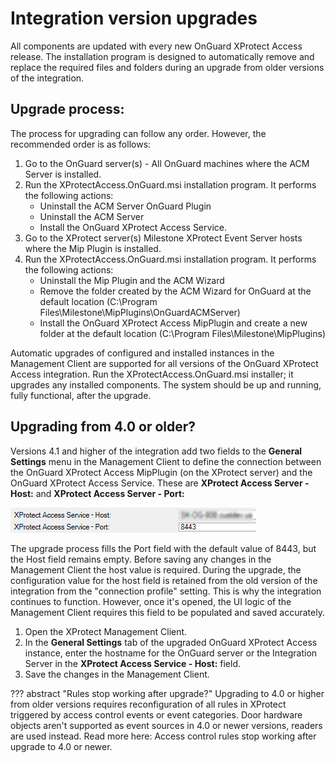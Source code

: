 # Integration version upgrades

All components are updated with every new OnGuard XProtect Access release. The installation program is designed to automatically remove and replace the required files and folders during an upgrade from older versions of the integration.

## Upgrade process:

The process for upgrading can follow any order. However, the recommended order is as follows:

1. Go to the OnGuard server(s) - All OnGuard machines where the ACM Server is installed.
2. Run the XProtectAccess.OnGuard.msi installation program. It performs the following actions:
    + Uninstall the ACM Server OnGuard Plugin
    + Uninstall the ACM Server
    + Install the OnGuard XProtect Access Service.
3. Go to the XProtect server(s) Milestone XProtect Event Server hosts where the Mip Plugin is installed.
4. Run the XProtectAccess.OnGuard.msi installation program. It performs the following actions:
    + Uninstall the Mip Plugin and the ACM Wizard
    + Remove the folder created by the ACM Wizard for OnGuard at the default location (C:\Program Files\Milestone\MipPlugins\OnGuardACMServer)
    + Install the OnGuard XProtect Access MipPlugin and create a new folder at the default location (C:\Program Files\Milestone\MipPlugins)

Automatic upgrades of configured and installed instances in the Management Client are supported for all versions of the OnGuard XProtect Access integration. Run the XProtectAccess.OnGuard.msi installer; it upgrades any installed components. The system should be up and running, fully functional, after the upgrade.

## Upgrading from 4.0 or older?

Versions 4.1 and higher of the integration add two fields to the **General Settings** menu in the Management Client to define the connection between the OnGuard XProtect Access MipPlugin (on the XProtect server) and the OnGuard XProtect Access Service. These are **XProtect Access Server - Host:** and **XProtect Access Server - Port:**</br>

![XPAServiceConnectonUpgrade](img/PortUpgrade.png)

The upgrade process fills the Port field with the default value of 8443, but the Host field remains empty. Before saving any changes in the Management Client the host value is required. During the upgrade, the configuration value for the host field is retained from the old version of the integration from the "connection profile" setting. This is why the integration continues to function. However, once it's opened, the UI logic of the Management Client requires this field to be populated and saved accurately.

1. Open the XProtect Management Client.
2. In the **General Settings** tab of the upgraded OnGuard XProtect Access instance, enter the hostname for the OnGuard server or the Integration Server in the **XProtect Access Service - Host:** field.
3. Save the changes in the Management Client.

??? abstract "Rules stop working after upgrade?"
    Upgrading to 4.0 or higher from older versions requires reconfiguration of all rules in XProtect triggered by access control events or event categories. Door hardware objects aren't supported as event sources in 4.0 or newer versions, readers are used instead. Read more here: Access control rules stop working after upgrade to 4.0 or newer.